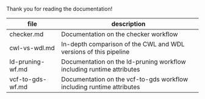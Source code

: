Thank you for reading the documentation!

| file          	| description                                                             	|
|---------------	|-------------------------------------------------------------------------	|
| checker.md    	| Documentation on the checker workflow                                   	|
| cwl-vs-wdl.md 	| In-depth comparison of the CWL and WDL versions of this pipeline        	|
| ld-pruning-wf.md 	| Documentation on the ld-pruning workflow including runtime attributes		|
| vcf-to-gds-wf.md 	| Documentation on the vcf-to-gds workflow including runtime attributes		|